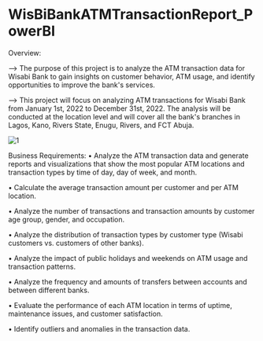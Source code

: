 # WisBiBankATMTransactionReport_PowerBI

Overview: 

--> The purpose of this project is to analyze the ATM transaction data for Wisabi Bank to gain insights on customer behavior, ATM usage, and identify opportunities to improve the bank's services.

--> This project will focus on analyzing ATM transactions for Wisabi Bank from January 1st, 2022 to December 31st, 2022. The analysis will be conducted at the location level and will cover all the bank's branches in Lagos, Kano, Rivers State, Enugu, Rivers, and FCT Abuja.

![](C:\Users\Admin\Downloads\WisbiBankAnalysis-images (1))

Business Requirements:
•	Analyze the ATM transaction data and generate reports and visualizations that show the most popular ATM locations and transaction types by time of day, day of week, and month.

•	Calculate the average transaction amount per customer and per ATM location.

•	Analyze the number of transactions and transaction amounts by customer age group, gender, and occupation.

•	Analyze the distribution of transaction types by customer type (Wisabi customers vs. customers of other banks).

•	Analyze the impact of public holidays and weekends on ATM usage and transaction patterns.

•	Analyze the frequency and amounts of transfers between accounts and between different banks.

•	Evaluate the performance of each ATM location in terms of uptime, maintenance issues, and customer satisfaction.

•	Identify outliers and anomalies in the transaction data.

